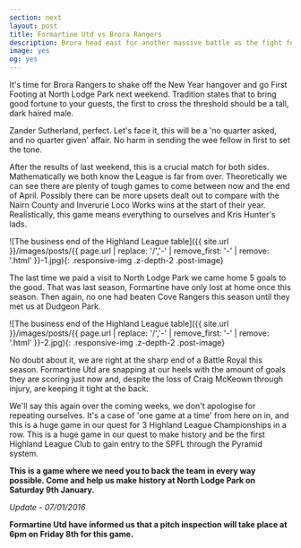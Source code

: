 ```yaml
---
section: next
layout: post
title: Formartine Utd vs Brora Rangers
description: Brora head east for another massive battle as the fight for control of the Highland League rages on.
image: yes
og: yes
---
```

It's time for Brora Rangers to shake off the New Year hangover and go First Footing at North Lodge Park next weekend. Tradition states that to bring good fortune to your guests, the first to cross the threshold should be a tall, dark haired male. 

Zander Sutherland, perfect. Let's face it, this will be a 'no quarter asked, and no quarter given' affair. No harm in sending the wee fellow in first to set the tone.

After the results of last weekend, this is a crucial match for both sides. Mathematically we both know the League is far from over. Theoretically we can see there are plenty of tough games to come between now and the end of April. Possibly there can be more upsets dealt out to compare with the Nairn County and Inverurie Loco Works wins at the start of their year. Realistically, this game means everything to ourselves and Kris Hunter's lads.

![The business end of the Highland League table]({{ site.url }}/images/posts/{{ page.url | replace: '/','-' | remove_first: '-' | remove: '.html' }}-1.jpg){: .responsive-img .z-depth-2 .post-image}

The last time we paid a visit to North Lodge Park we came home 5 goals to the good. That was last season, Formartine have only lost at home once this season. Then again, no one had beaten Cove Rangers this season until they met us at Dudgeon Park. 

![The business end of the Highland League table]({{ site.url }}/images/posts/{{ page.url | replace: '/','-' | remove_first: '-' | remove: '.html' }}-2.jpg){: .responsive-img .z-depth-2 .post-image}

No doubt about it, we are right at the sharp end of a Battle Royal this season. Formartine Utd are snapping at our heels with the amount of goals they are scoring just now and, despite the loss of Craig McKeown through injury, are keeping it tight at the back.

We'll say this again over the coming weeks, we don't apologise for repeating ourselves. It's a case of 'one game at a time' from here on in, and this is a huge game in our quest for 3 Highland League Championships in a row. This is a huge game in our quest to make history and be the first Highland League Club to gain entry to the SPFL through the Pyramid system.

**This is a game where we need you to back the team in every way possible. Come and help us make history at North Lodge Park on Saturday 9th January.**

*Update - 07/01/2016*

**Formartine Utd have informed us that a pitch inspection will take place at 6pm on Friday 8th for this game.**